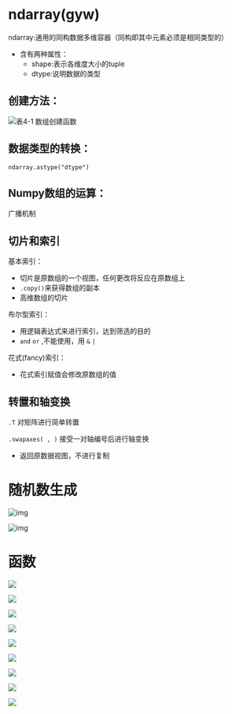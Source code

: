 # ndarray(gyw)

ndarray:通用的同构数据多维容器（同构即其中元素必须是相同类型的）

- 含有两种属性：
  - shape:表示各维度大小的tuple
  - dtype:说明数据的类型

## 创建方法：

![表4-1 数组创建函数](http://upload-images.jianshu.io/upload_images/7178691-78ab11f67e7077a6.png?imageMogr2/auto-orient/strip%7CimageView2/2/w/1240)

## 数据类型的转换：

`ndarray.astype("dtype")`

## Numpy数组的运算：

广播机制

## 切片和索引

基本索引：

- 切片是原数组的一个视图，任何更改将反应在原数组上
- `.copy()`来获得数组的副本
- 高维数组的切片

布尔型索引：

- 用逻辑表达式来进行索引，达到筛选的目的
- `and` `or` ,不能使用，用 `&` `|`

花式(fancy)索引：

- 花式索引赋值会修改原数组的值

## 转置和轴变换

`.T`  对矩阵进行简单转置

`.swapaxes( , )` 接受一对轴编号后进行轴变换

- 返回原数据视图，不进行复制

# 随机数生成

![img](http://upload-images.jianshu.io/upload_images/7178691-97ba09c96dab93a2.png?imageMogr2/auto-orient/strip%7CimageView2/2/w/1240)

![img](http://upload-images.jianshu.io/upload_images/7178691-6ed04fae3d1178e2.png?imageMogr2/auto-orient/strip%7CimageView2/2/w/1240)

# 函数

![](http://upload-images.jianshu.io/upload_images/7178691-1d494e73b61c7ced.png?imageMogr2/auto-orient/strip%7CimageView2/2/w/1240)

![](http://upload-images.jianshu.io/upload_images/7178691-2be79faf68ab6ff8.png?imageMogr2/auto-orient/strip%7CimageView2/2/w/1240)

![](http://upload-images.jianshu.io/upload_images/7178691-4e38d02a66481530.png?imageMogr2/auto-orient/strip%7CimageView2/2/w/1240)

![](http://upload-images.jianshu.io/upload_images/7178691-eff1e61e5464159f.png?imageMogr2/auto-orient/strip%7CimageView2/2/w/1240)

![](http://upload-images.jianshu.io/upload_images/7178691-236dba83b6a420cc.png?imageMogr2/auto-orient/strip%7CimageView2/2/w/1240)

![](http://upload-images.jianshu.io/upload_images/7178691-a6c6df3ca8e0b98e.png?imageMogr2/auto-orient/strip%7CimageView2/2/w/1240)

![](http://upload-images.jianshu.io/upload_images/7178691-866fcde885b1d357.png?imageMogr2/auto-orient/strip%7CimageView2/2/w/1240)

![](http://upload-images.jianshu.io/upload_images/7178691-80e85ae6b9c89ada.png?imageMogr2/auto-orient/strip%7CimageView2/2/w/1240)

![](http://upload-images.jianshu.io/upload_images/7178691-dcdb66e49e5f70ea.png?imageMogr2/auto-orient/strip%7CimageView2/2/w/1240)
